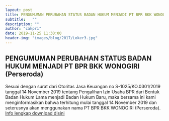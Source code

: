 ```yaml
---
layout: post
title: PENGUMUMAN PERUBAHAN STATUS BADAN HUKUM MENJADI PT BPR BKK WONOGIRI (Perseroda)
subtitle:   ""
description: ""
author: "cakpri"
date: 2019-11-25 11:30:00
header-img: "images/blog/2017/Loker3.jpg"
---
```



## PENGUMUMAN PERUBAHAN STATUS BADAN HUKUM MENJADI PT BPR BKK WONOGIRI (Perseroda)
Sesuai dengan surat dari Otoritas Jasa Keuangan no S-1025/KO.0301/2019 tanggal 14 November 2019 tentang Pengalihan Izin Usaha BPR dari Bentuk Badan Hukum Lama menjadi Badan Hukum Baru, maka bersama ini kami menginformasikan bahwa terhitung mulai tanggal 14 November 2019 dan seterusnya akan menggunakan nama PT BPR BKK WONOGIRI (Perseroda).
[Info lengkap download disini](/publikasi/Pengumuman/Pengumuman_PT.pdf)

